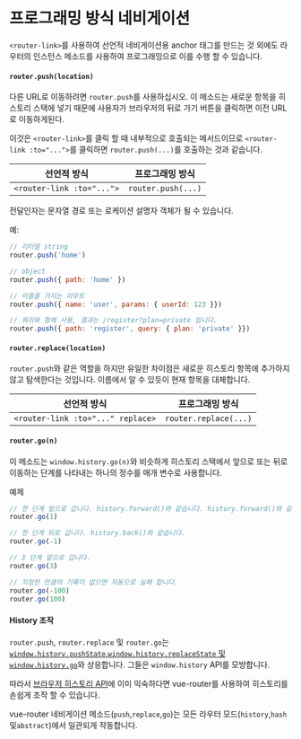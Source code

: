 # 프로그래밍 방식 네비게이션

`<router-link>`를 사용하여 선언적 네비게이션용 anchor 태그를 만드는 것 외에도 라우터의 인스턴스 메소드를 사용하여 프로그래밍으로 이를 수행 할 수 있습니다.

#### `router.push(location)`

다른 URL로 이동하려면 `router.push`를 사용하십시오. 이 메소드는 새로운 항목을 히스토리 스택에 넣기 때문에 사용자가 브라우저의 뒤로 가기 버튼을 클릭하면 이전 URL로 이동하게된다.

이것은 `<router-link>`를 클릭 할 때 내부적으로 호출되는 메서드이므로 `<router-link :to="...">`를 클릭하면 `router.push(...)`를 호출하는 것과 같습니다.

| 선언적 방식 | 프로그래밍 방식 |
|-------------|--------------|
| `<router-link :to="...">` | `router.push(...)` |

전달인자는 문자열 경로 또는 로케이션 설명자 객체가 될 수 있습니다.

예:

``` js
// 리터럴 string
router.push('home')

// object
router.push({ path: 'home' })

// 이름을 가지는 라우트
router.push({ name: 'user', params: { userId: 123 }})

// 쿼리와 함께 사용, 결과는 /register?plan=private 입니다.
router.push({ path: 'register', query: { plan: 'private' }})
```

#### `router.replace(location)`

`router.push`와 같은 역할을 하지만 유일한 차이점은 새로운 히스토리 항목에 추가하지 않고 탐색한다는 것입니다. 이름에서 알 수 있듯이 현재 항목을 대체합니다.

| 선언적 방식   | 프로그래밍 방식 |
|-------------|--------------|
| `<router-link :to="..." replace>` | `router.replace(...)` |


#### `router.go(n)`

이 메소드는 `window.history.go(n)`와 비슷하게 히스토리 스택에서 앞으로 또는 뒤로 이동하는 단계를 나타내는 하나의 정수를 매개 변수로 사용합니다.

예제

``` js
// 한 단계 앞으로 갑니다. history.forward()와 같습니다. history.forward()와 같습니다.
router.go(1)

// 한 단계 뒤로 갑니다. history.back()와 같습니다.
router.go(-1)

// 3 단계 앞으로 갑니다.
router.go(3)

// 지정한 만큼의 기록이 없으면 자동으로 실패 합니다.
router.go(-100)
router.go(100)
```

#### History 조작

`router.push`, `router.replace` 및 `router.go`는 [`window.history.pushState`,`window.history.replaceState` 및 `window.history.go`](https://developer.mozilla.org/en-US/docs/Web/API/History)와 상응합니다. 그들은 `window.history` API를 모방합니다.

따라서 [브라우저 히스토리 API](https://developer.mozilla.org/en-US/docs/Web/API/History_API)에 이미 익숙하다면 vue-router를 사용하여 히스토리를 손쉽게 조작 할 수 있습니다.

vue-router 네비게이션 메소드(`push`,`replace`,`go`)는 모든 라우터 모드(`history`,`hash` 및`abstract`)에서 일관되게 작동합니다.
